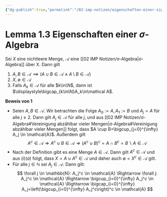 ```yaml
---
{"dg-publish":true,"permalink":"/02-imp-notizen/eigenschaften-einer-sigma-algebra/"}
---
```


# Lemma 1.3 Eigenschaften einer $\sigma$-Algebra
Sei $X$ eine nichtleere Menge, $\mathcal A$ eine [[02 IMP Notizen/σ-Algebra\|σ-Algebra]] über X. Dann gilt 
1. $A,B\in\mathcal A\implies (A\cup B\in\mathcal A \land A\setminus B\in\mathcal A)$
2. $X, \emptyset\in\mathcal A$
3. Falls $A_k\in\mathcal A$ für alle $k\in\N$, dann ist $\displaystyle\bigcap_{k\in\N}A_k\in\mathcal A$.

**Beweis von 1**
- Seien $A, B \in \mathcal{A}$. Wir betrachten die Folge $A_0:=A, A_1:=B$ und $A_j=A$ für alle $j \geq 2$. Dann gilt $A_j \in \mathcal{A}$ für alle $j$, und aus [[02 IMP Notizen/σ-Algebra#Vereinigung abzählbar vieler Mengen\|σ-Algebra#Vereinigung abzählbar vieler Mengen]] folgt, dass $A \cup B=\bigcup_{j=0}^{\infty} A_j \in \mathcal{A}$. Außerdem gilt
$$
A^c \in \mathcal{A} \Rightarrow A^c \cup B \in \mathcal{A} \Rightarrow\left(A^c \cup B\right)^c=A \cap B^c=B \backslash A \in \mathcal{A}
$$
- Nach der Definition gibt es eine Menge $A \in \mathcal{A}$. Dann gilt $A^c \in \mathcal{A}$ und aus $(i)(a)$ folgt, dass $X=A \cup A^c \in \mathcal{A}$ und daher auch $\emptyset=X^c \in \mathcal{A}$ gilt.
- Für alle $j \in \mathbb{N}$ sei $A_j \in \mathcal{A}$. Dann gilt:
$$
\forall j \in \mathbb{N}: A_j^c \in \mathcal{A} \Rightarrow \forall j: A_j^c \in \mathcal{A} \Rightarrow \bigcup_{i=0}^{\infty} A_j^c \in \mathcal{A} \Rightarrow \bigcap_{i=0}^{\infty} A_j=\left(\bigcup_{i=0}^{\infty} A_j^c\right)^c \in \mathcal{A}
$$
